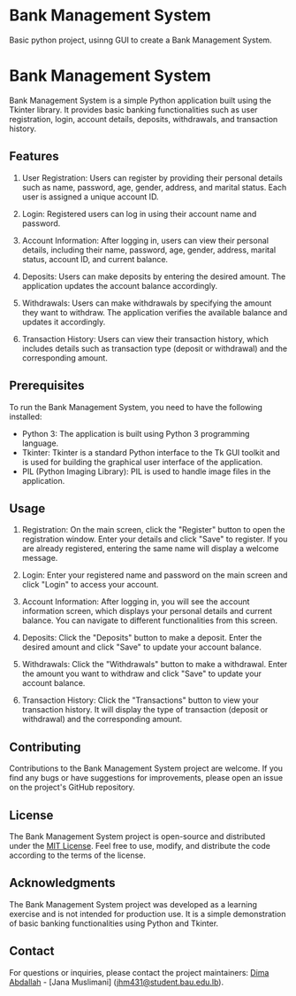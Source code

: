 # Bank Management System
 Basic python project, usinng GUI to create a Bank Management System.


# Bank Management System

Bank Management System is a simple Python application built using the Tkinter library. It provides basic banking functionalities such as user registration, login, account details, deposits, withdrawals, and transaction history.

## Features

1. User Registration: Users can register by providing their personal details such as name, password, age, gender, address, and marital status. Each user is assigned a unique account ID.

2. Login: Registered users can log in using their account name and password.

3. Account Information: After logging in, users can view their personal details, including their name, password, age, gender, address, marital status, account ID, and current balance.

4. Deposits: Users can make deposits by entering the desired amount. The application updates the account balance accordingly.

5. Withdrawals: Users can make withdrawals by specifying the amount they want to withdraw. The application verifies the available balance and updates it accordingly.

6. Transaction History: Users can view their transaction history, which includes details such as transaction type (deposit or withdrawal) and the corresponding amount.

## Prerequisites

To run the Bank Management System, you need to have the following installed:

- Python 3: The application is built using Python 3 programming language.
- Tkinter: Tkinter is a standard Python interface to the Tk GUI toolkit and is used for building the graphical user interface of the application.
- PIL (Python Imaging Library): PIL is used to handle image files in the application.


## Usage

1. Registration: On the main screen, click the "Register" button to open the registration window. Enter your details and click "Save" to register. If you are already registered, entering the same name will display a welcome message.

2. Login: Enter your registered name and password on the main screen and click "Login" to access your account.

3. Account Information: After logging in, you will see the account information screen, which displays your personal details and current balance. You can navigate to different functionalities from this screen.

4. Deposits: Click the "Deposits" button to make a deposit. Enter the desired amount and click "Save" to update your account balance.

5. Withdrawals: Click the "Withdrawals" button to make a withdrawal. Enter the amount you want to withdraw and click "Save" to update your account balance.

6. Transaction History: Click the "Transactions" button to view your transaction history. It will display the type of transaction (deposit or withdrawal) and the corresponding amount.

## Contributing

Contributions to the Bank Management System project are welcome. If you find any bugs or have suggestions for improvements, please open an issue on the project's GitHub repository.

## License

The Bank Management System project is open-source and distributed under the [MIT License](https://opensource.org/licenses/MIT). Feel free to use, modify, and distribute the code according to the terms of the license.

## Acknowledgments

The Bank Management System project was developed as a learning exercise and is not intended for production use. It is a simple demonstration of basic banking functionalities using Python and Tkinter.

## Contact

For questions or inquiries, please contact the project maintainers: [Dima Abdallah](dma197@student.bau.edu.lb) - [Jana Muslimani] (jhm431@student.bau.edu.lb).
